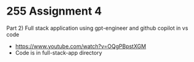# 255 Assignment 4

Part 2) Full stack application using gpt-engineer and github copilot in vs code
* https://www.youtube.com/watch?v=OQgPBpstXGM
* Code is in full-stack-app directory
